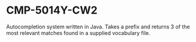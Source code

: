 # CMP-5014Y-CW2
Autocompletion system written in Java. Takes a prefix and returns 3 of the most relevant matches found in a supplied vocabulary file. 
